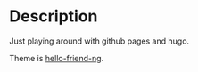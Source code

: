 # Description

Just playing around with github pages and hugo.

Theme is [hello-friend-ng](https://themes.gohugo.io/hugo-theme-hello-friend-ng/).
